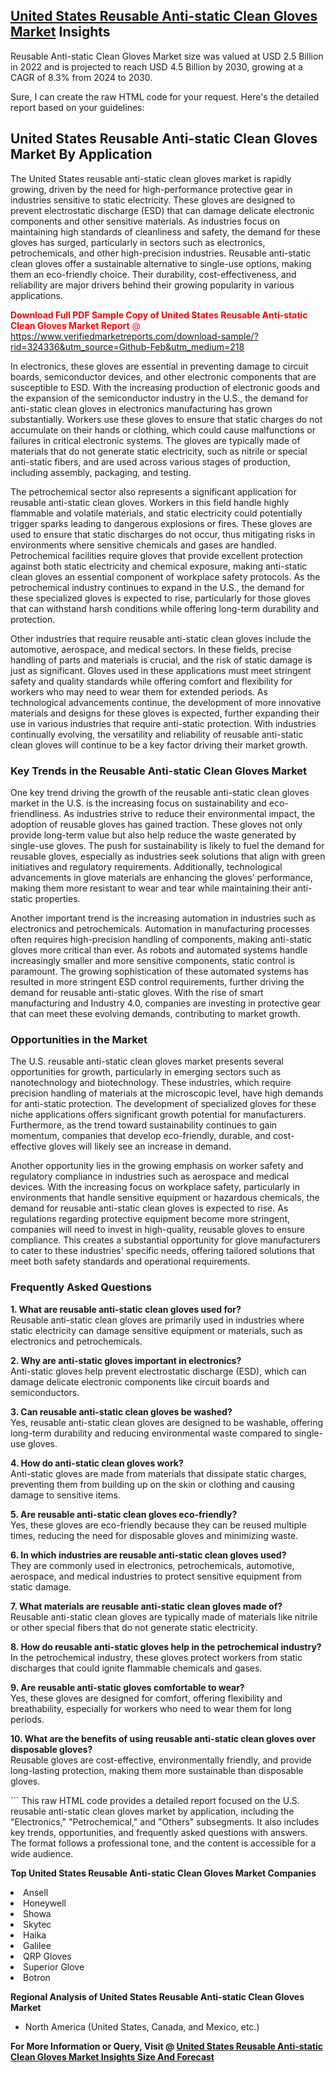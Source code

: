 <h2><a href="https://www.verifiedmarketreports.com/download-sample/?rid=324336&amp;utm_source=Github-Feb&amp;utm_medium=218" target="_blank">United States Reusable Anti-static Clean Gloves Market</a> Insights</h2><p>Reusable Anti-static Clean Gloves Market size was valued at USD 2.5 Billion in 2022 and is projected to reach USD 4.5 Billion by 2030, growing at a CAGR of 8.3% from 2024 to 2030.</p><p>Sure, I can create the raw HTML code for your request. Here's the detailed report based on your guidelines:  <h2>United States Reusable Anti-static Clean Gloves Market By Application</h2> <p>The United States reusable anti-static clean gloves market is rapidly growing, driven by the need for high-performance protective gear in industries sensitive to static electricity. These gloves are designed to prevent electrostatic discharge (ESD) that can damage delicate electronic components and other sensitive materials. As industries focus on maintaining high standards of cleanliness and safety, the demand for these gloves has surged, particularly in sectors such as electronics, petrochemicals, and other high-precision industries. Reusable anti-static clean gloves offer a sustainable alternative to single-use options, making them an eco-friendly choice. Their durability, cost-effectiveness, and reliability are major drivers behind their growing popularity in various applications. <p><span class=""><span style="color: #ff0000;"><strong>Download Full PDF Sample Copy of United States Reusable Anti-static Clean Gloves Market Report</strong> @ </span><a href="https://www.verifiedmarketreports.com/download-sample/?rid=324336&amp;utm_source=Github-Feb&amp;utm_medium=218" target="_blank">https://www.verifiedmarketreports.com/download-sample/?rid=324336&amp;utm_source=Github-Feb&amp;utm_medium=218</a></span></p> In electronics, these gloves are essential in preventing damage to circuit boards, semiconductor devices, and other electronic components that are susceptible to ESD. With the increasing production of electronic goods and the expansion of the semiconductor industry in the U.S., the demand for anti-static clean gloves in electronics manufacturing has grown substantially. Workers use these gloves to ensure that static charges do not accumulate on their hands or clothing, which could cause malfunctions or failures in critical electronic systems. The gloves are typically made of materials that do not generate static electricity, such as nitrile or special anti-static fibers, and are used across various stages of production, including assembly, packaging, and testing. <p>The petrochemical sector also represents a significant application for reusable anti-static clean gloves. Workers in this field handle highly flammable and volatile materials, and static electricity could potentially trigger sparks leading to dangerous explosions or fires. These gloves are used to ensure that static discharges do not occur, thus mitigating risks in environments where sensitive chemicals and gases are handled. Petrochemical facilities require gloves that provide excellent protection against both static electricity and chemical exposure, making anti-static clean gloves an essential component of workplace safety protocols. As the petrochemical industry continues to expand in the U.S., the demand for these specialized gloves is expected to rise, particularly for those gloves that can withstand harsh conditions while offering long-term durability and protection. <p>Other industries that require reusable anti-static clean gloves include the automotive, aerospace, and medical sectors. In these fields, precise handling of parts and materials is crucial, and the risk of static damage is just as significant. Gloves used in these applications must meet stringent safety and quality standards while offering comfort and flexibility for workers who may need to wear them for extended periods. As technological advancements continue, the development of more innovative materials and designs for these gloves is expected, further expanding their use in various industries that require anti-static protection. With industries continually evolving, the versatility and reliability of reusable anti-static clean gloves will continue to be a key factor driving their market growth. <h3>Key Trends in the Reusable Anti-static Clean Gloves Market</h3> <p>One key trend driving the growth of the reusable anti-static clean gloves market in the U.S. is the increasing focus on sustainability and eco-friendliness. As industries strive to reduce their environmental impact, the adoption of reusable gloves has gained traction. These gloves not only provide long-term value but also help reduce the waste generated by single-use gloves. The push for sustainability is likely to fuel the demand for reusable gloves, especially as industries seek solutions that align with green initiatives and regulatory requirements. Additionally, technological advancements in glove materials are enhancing the gloves’ performance, making them more resistant to wear and tear while maintaining their anti-static properties. <p>Another important trend is the increasing automation in industries such as electronics and petrochemicals. Automation in manufacturing processes often requires high-precision handling of components, making anti-static gloves more critical than ever. As robots and automated systems handle increasingly smaller and more sensitive components, static control is paramount. The growing sophistication of these automated systems has resulted in more stringent ESD control requirements, further driving the demand for reusable anti-static gloves. With the rise of smart manufacturing and Industry 4.0, companies are investing in protective gear that can meet these evolving demands, contributing to market growth. <h3>Opportunities in the Market</h3> <p>The U.S. reusable anti-static clean gloves market presents several opportunities for growth, particularly in emerging sectors such as nanotechnology and biotechnology. These industries, which require precision handling of materials at the microscopic level, have high demands for anti-static protection. The development of specialized gloves for these niche applications offers significant growth potential for manufacturers. Furthermore, as the trend toward sustainability continues to gain momentum, companies that develop eco-friendly, durable, and cost-effective gloves will likely see an increase in demand. <p>Another opportunity lies in the growing emphasis on worker safety and regulatory compliance in industries such as aerospace and medical devices. With the increasing focus on workplace safety, particularly in environments that handle sensitive equipment or hazardous chemicals, the demand for reusable anti-static clean gloves is expected to rise. As regulations regarding protective equipment become more stringent, companies will need to invest in high-quality, reusable gloves to ensure compliance. This creates a substantial opportunity for glove manufacturers to cater to these industries' specific needs, offering tailored solutions that meet both safety standards and operational requirements. <h3>Frequently Asked Questions</h3> <p><strong>1. What are reusable anti-static clean gloves used for?</strong><br>Reusable anti-static clean gloves are primarily used in industries where static electricity can damage sensitive equipment or materials, such as electronics and petrochemicals.</p> <p><strong>2. Why are anti-static gloves important in electronics?</strong><br>Anti-static gloves help prevent electrostatic discharge (ESD), which can damage delicate electronic components like circuit boards and semiconductors.</p> <p><strong>3. Can reusable anti-static clean gloves be washed?</strong><br>Yes, reusable anti-static clean gloves are designed to be washable, offering long-term durability and reducing environmental waste compared to single-use gloves.</p> <p><strong>4. How do anti-static clean gloves work?</strong><br>Anti-static gloves are made from materials that dissipate static charges, preventing them from building up on the skin or clothing and causing damage to sensitive items.</p> <p><strong>5. Are reusable anti-static clean gloves eco-friendly?</strong><br>Yes, these gloves are eco-friendly because they can be reused multiple times, reducing the need for disposable gloves and minimizing waste.</p> <p><strong>6. In which industries are reusable anti-static clean gloves used?</strong><br>They are commonly used in electronics, petrochemicals, automotive, aerospace, and medical industries to protect sensitive equipment from static damage.</p> <p><strong>7. What materials are reusable anti-static clean gloves made of?</strong><br>Reusable anti-static clean gloves are typically made of materials like nitrile or other special fibers that do not generate static electricity.</p> <p><strong>8. How do reusable anti-static gloves help in the petrochemical industry?</strong><br>In the petrochemical industry, these gloves protect workers from static discharges that could ignite flammable chemicals and gases.</p> <p><strong>9. Are reusable anti-static gloves comfortable to wear?</strong><br>Yes, these gloves are designed for comfort, offering flexibility and breathability, especially for workers who need to wear them for long periods.</p> <p><strong>10. What are the benefits of using reusable anti-static clean gloves over disposable gloves?</strong><br>Reusable gloves are cost-effective, environmentally friendly, and provide long-lasting protection, making them more sustainable than disposable gloves.</p> ``` This raw HTML code provides a detailed report focused on the U.S. reusable anti-static clean gloves market by application, including the "Electronics," "Petrochemical," and "Others" subsegments. It also includes key trends, opportunities, and frequently asked questions with answers. The format follows a professional tone, and the content is accessible for a wide audience.</p><p><strong>Top United States Reusable Anti-static Clean Gloves Market Companies</strong></p><div data-test-id=""><p><li>Ansell</li><li> Honeywell</li><li> Showa</li><li> Skytec</li><li> Haika</li><li> Galilee</li><li> QRP Gloves</li><li> Superior Glove</li><li> Botron</li></p><div><strong>Regional Analysis of&nbsp;United States Reusable Anti-static Clean Gloves Market</strong></div><ul><li dir="ltr"><p dir="ltr">North America&nbsp;(United States, Canada, and Mexico, etc.)</p></li></ul><p><strong>For More Information or Query, Visit @&nbsp;</strong><strong><a href="https://www.verifiedmarketreports.com/product/reusable-anti-static-clean-gloves-market/?utm_source=Github-Feb&amp;utm_medium=218" target="_blank">United States Reusable Anti-static Clean Gloves Market Insights Size And Forecast</a></strong></p></div>

